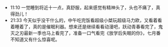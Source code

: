 - 11:10 一觉睡到将近十一点，真舒服，起来感觉有精神头了，头也不痛了，真得劲儿！
- 21:33 今天似乎没干什么的，中午吃完饭看超级小桀玩超级马力欧，又看着看着睡着了，真的是催眠利器。想来还是继续看看动漫吧，跃动青春看完了，鬼灭之刃最新一季也马上看完了，准备一口气看完《放学后失眠的你》，七月番不知道又有什么惊喜呢。